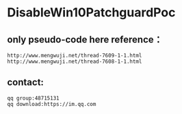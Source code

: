 # DisableWin10PatchguardPoc
only pseudo-code here
reference：
---
```
http://www.mengwuji.net/thread-7609-1-1.html
http://www.mengwuji.net/thread-7608-1-1.html
```
contact:
---
```
qq group:48715131
qq download:https://im.qq.com
```
